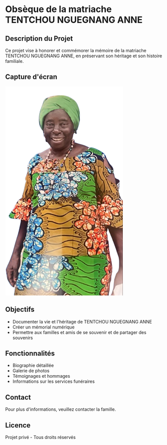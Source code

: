 # Obsèque de la matriache TENTCHOU NGUEGNANG ANNE

## Description du Projet
Ce projet vise à honorer et commémorer la mémoire de  la matriache TENTCHOU NGUEGNANG ANNE, en préservant son héritage et son histoire familiale.

## Capture d'écran
![Illustration Commémorative](public/images/maman.png)

## Objectifs
- Documenter la vie et l'héritage de TENTCHOU NGUEGNANG ANNE
- Créer un mémorial numérique
- Permettre aux familles et amis de se souvenir et de partager des souvenirs

## Fonctionnalités
- Biographie détaillée
- Galerie de photos
- Témoignages et hommages
- Informations sur les services funéraires

## Contact
Pour plus d'informations, veuillez contacter la famille.

## Licence
Projet privé - Tous droits réservés